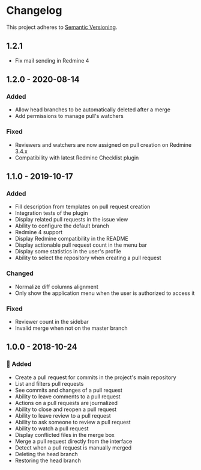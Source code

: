 # Changelog

This project adheres to [Semantic Versioning](https://semver.org/spec/v2.0.0.html).

## 1.2.1

* Fix mail sending in Redmine 4

## 1.2.0 - 2020-08-14
### Added

* Allow head branches to be automatically deleted after a merge
* Add permissions to manage pull's watchers

### Fixed

* Reviewers and watchers are now assigned on pull creation on Redmine 3.4.x
* Compatibility with latest Redmine Checklist plugin


## 1.1.0 - 2019-10-17
### Added

* Fill description from templates on pull request creation
* Integration tests of the plugin
* Display related pull requests in the issue view
* Ability to configure the default branch
* Redmine 4 support
* Display Redmine compatibility in the README
* Display actionable pull request count in the menu bar
* Display some statistics in the user's profile
* Ability to select the repository when creating a pull request

### Changed

* Normalize diff columns alignment
* Only show the application menu when the user is authorized to access it

### Fixed

* Reviewer count in the sidebar
* Invalid merge when not on the master branch

## 1.0.0 - 2018-10-24
### 🎉 Added

* Create a pull request for commits in the project's main repository
* List and filters pull requests
* See commits and changes of a pull request
* Ability to leave comments to a pull request
* Actions on a pull requests are journalized
* Ability to close and reopen a pull request
* Ability to leave review to a pull request
* Ability to ask someone to review a pull request
* Ability to watch a pull request
* Display conflicted files in the merge box
* Merge a pull request directly from the interface
* Detect when a pull request is manually merged
* Deleting the head branch
* Restoring the head branch
